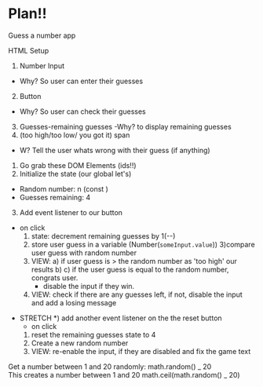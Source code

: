 # Plan!!

Guess a number app

HTML Setup

1. Number Input

- Why? So user can enter their guesses

2. Button

- Why? So user can check their guesses

3. Guesses-remaining guesses
   -Why? to display remaining guesses
4. (too high/too low/ you got it) span

- W? Tell the user whats wrong with their guess (if anything)

1. Go grab these DOM Elements (ids!!)
2. Initialize the state (our global let's)

- Random number: n (const )
- Guesses remaining: 4

3. Add event listener to our button

- on click
  1. state: decrement remaining guesses by 1(--)
  2. store user guess in a variable (Number(`someInput.value`))
     3)compare user guess with random number
  3. VIEW:
     a) if user guess is > the random number as 'too high' our results
     b)
     c) if the user guess is equal to the random number, congrats user.
     - disable the input if they win.
  4. VIEW: check if there are any guesses left, if not, disable the input and add a losing message

* STRETCH \*) add another event listener on the the reset button
  - on click
  1. reset the remaining guesses state to 4
  2. Create a new random number
  3. VIEW: re-enable the input, if they are disabled and fix the game text

Get a number between 1 and 20 randomly:
math.random() _ 20  
 This creates a number between 1 and 20
math.ceil(math.random() _ 20)
